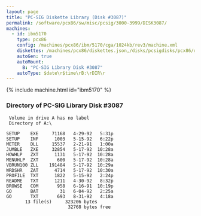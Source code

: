 ```yaml
---
layout: page
title: "PC-SIG Diskette Library (Disk #3087)"
permalink: /software/pcx86/sw/misc/pcsig/3000-3999/DISK3087/
machines:
  - id: ibm5170
    type: pcx86
    config: /machines/pcx86/ibm/5170/cga/1024kb/rev3/machine.xml
    diskettes: /machines/pcx86/diskettes.json,/disks/pcsigdisks/pcx86/diskettes.json
    autoGen: true
    autoMount:
      B: "PC-SIG Library Disk #3087"
    autoType: $date\r$time\rB:\rDIR\r
---
```


{% include machine.html id="ibm5170" %}

### Directory of PC-SIG Library Disk #3087

     Volume in drive A has no label
     Directory of A:\

    SETUP    EXE     71168   4-29-92   5:31p
    SETUP    INF      1003   5-15-92   6:22p
    METER    DLL     15537   2-21-91   1:00a
    JUMBLE   ZXE     32854   5-17-92  10:28a
    HOWHLP   ZXT      1131   5-17-92  10:28a
    MENUHLP  ZXT       600   5-17-92  10:28a
    VBRUN100 ZLL    191484   5-17-92  10:29a
    WRDSHR   ZAT      4714   5-17-92  10:30a
    PROFILE  TXT      1822   5-15-92   2:24p
    README   TXT      1211   4-30-92   8:32p
    BROWSE   COM       958   6-16-91  10:19p
    GO       BAT        31   6-04-92   2:25a
    GO       TXT       693   8-31-92   4:18a
           13 file(s)     323206 bytes
                           32768 bytes free
